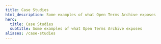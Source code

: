 ```yaml
---
title: Case Studies
html_description: Some examples of what Open Terms Archive exposes
hero:
  title: Case Studies
  subtitle: Some examples of what Open Terms Archive exposes
aliases: /case-studies
---
```

